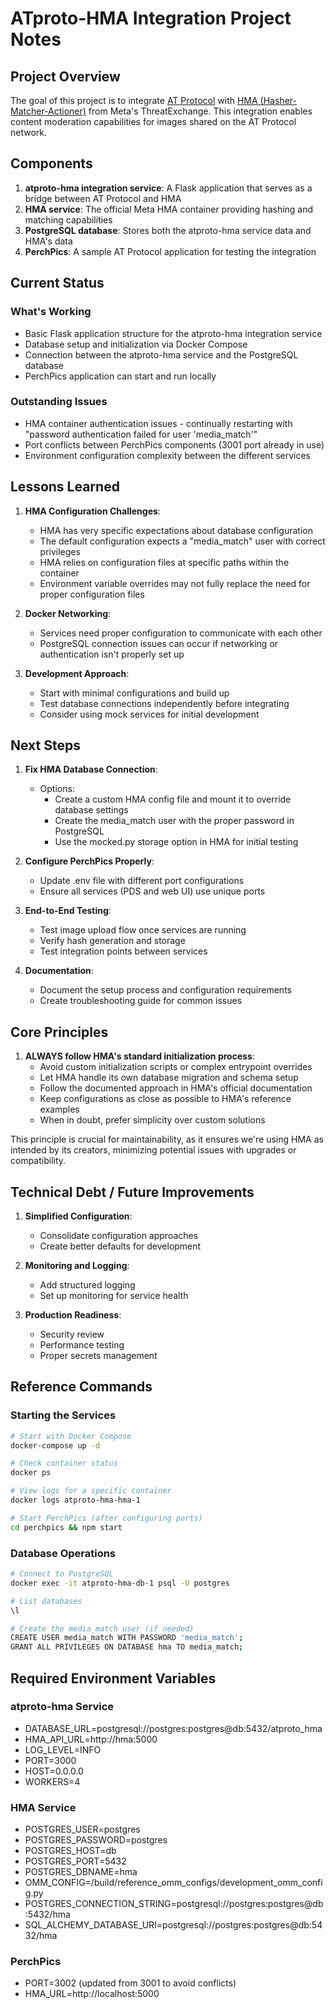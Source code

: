 # ATproto-HMA Integration Project Notes

## Project Overview
The goal of this project is to integrate [AT Protocol](https://atproto.com/) with [HMA (Hasher-Matcher-Actioner)](https://github.com/facebook/ThreatExchange/tree/main/hasher-matcher-actioner) from Meta's ThreatExchange. This integration enables content moderation capabilities for images shared on the AT Protocol network.

## Components
1. **atproto-hma integration service**: A Flask application that serves as a bridge between AT Protocol and HMA
2. **HMA service**: The official Meta HMA container providing hashing and matching capabilities
3. **PostgreSQL database**: Stores both the atproto-hma service data and HMA's data
4. **PerchPics**: A sample AT Protocol application for testing the integration

## Current Status

### What's Working
- Basic Flask application structure for the atproto-hma integration service
- Database setup and initialization via Docker Compose
- Connection between the atproto-hma service and the PostgreSQL database
- PerchPics application can start and run locally

### Outstanding Issues
- HMA container authentication issues - continually restarting with "password authentication failed for user 'media_match'"
- Port conflicts between PerchPics components (3001 port already in use)
- Environment configuration complexity between the different services

## Lessons Learned

1. **HMA Configuration Challenges**:
   - HMA has very specific expectations about database configuration
   - The default configuration expects a "media_match" user with correct privileges
   - HMA relies on configuration files at specific paths within the container
   - Environment variable overrides may not fully replace the need for proper configuration files

2. **Docker Networking**:
   - Services need proper configuration to communicate with each other
   - PostgreSQL connection issues can occur if networking or authentication isn't properly set up

3. **Development Approach**:
   - Start with minimal configurations and build up
   - Test database connections independently before integrating
   - Consider using mock services for initial development

## Next Steps

1. **Fix HMA Database Connection**:
   - Options:
     - Create a custom HMA config file and mount it to override database settings
     - Create the media_match user with the proper password in PostgreSQL
     - Use the mocked.py storage option in HMA for initial testing

2. **Configure PerchPics Properly**:
   - Update .env file with different port configurations
   - Ensure all services (PDS and web UI) use unique ports

3. **End-to-End Testing**:
   - Test image upload flow once services are running
   - Verify hash generation and storage
   - Test integration points between services

4. **Documentation**:
   - Document the setup process and configuration requirements
   - Create troubleshooting guide for common issues

## Core Principles

1. **ALWAYS follow HMA's standard initialization process**:
   - Avoid custom initialization scripts or complex entrypoint overrides
   - Let HMA handle its own database migration and schema setup
   - Follow the documented approach in HMA's official documentation
   - Keep configurations as close as possible to HMA's reference examples
   - When in doubt, prefer simplicity over custom solutions

This principle is crucial for maintainability, as it ensures we're using HMA as intended by its creators, minimizing potential issues with upgrades or compatibility.

## Technical Debt / Future Improvements

1. **Simplified Configuration**:
   - Consolidate configuration approaches
   - Create better defaults for development

2. **Monitoring and Logging**:
   - Add structured logging
   - Set up monitoring for service health

3. **Production Readiness**:
   - Security review
   - Performance testing
   - Proper secrets management

## Reference Commands

### Starting the Services
```bash
# Start with Docker Compose
docker-compose up -d

# Check container status
docker ps

# View logs for a specific container
docker logs atproto-hma-hma-1

# Start PerchPics (after configuring ports)
cd perchpics && npm start
```

### Database Operations
```bash
# Connect to PostgreSQL
docker exec -it atproto-hma-db-1 psql -U postgres

# List databases
\l

# Create the media_match user (if needed)
CREATE USER media_match WITH PASSWORD 'media_match';
GRANT ALL PRIVILEGES ON DATABASE hma TO media_match;
```

## Required Environment Variables

### atproto-hma Service
- DATABASE_URL=postgresql://postgres:postgres@db:5432/atproto_hma
- HMA_API_URL=http://hma:5000
- LOG_LEVEL=INFO
- PORT=3000
- HOST=0.0.0.0
- WORKERS=4

### HMA Service
- POSTGRES_USER=postgres
- POSTGRES_PASSWORD=postgres
- POSTGRES_HOST=db
- POSTGRES_PORT=5432
- POSTGRES_DBNAME=hma
- OMM_CONFIG=/build/reference_omm_configs/development_omm_config.py
- POSTGRES_CONNECTION_STRING=postgresql://postgres:postgres@db:5432/hma
- SQL_ALCHEMY_DATABASE_URI=postgresql://postgres:postgres@db:5432/hma

### PerchPics
- PORT=3002 (updated from 3001 to avoid conflicts)
- HMA_URL=http://localhost:5000 